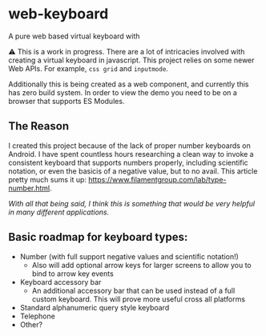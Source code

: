 # web-keyboard
A pure web based virtual keyboard with

⚠️ This is a work in progress. There are a lot of intricacies involved with creating a virtual keyboard in javascript. This project relies on some newer Web APIs. For example, `css grid` and `inputmode`.

Additionally this is being created as a web component, and currently this has zero build system. In order to view the demo you need to be on a browser that supports ES Modules.

## The Reason
I created this project because of the lack of proper number keyboards on Android. I have spent countless hours researching a clean way to invoke a consistent keyboard that supports numbers properly, including scientific notation, or even the basicis of a negative value, but to no avail. This article pretty much sums it up: https://www.filamentgroup.com/lab/type-number.html.

*With all that being said, I think this is something that would be very helpful in many different applications.*

## Basic roadmap for keyboard types:

* Number (with full support negative values and scientific notation!)
    * Also will add optional arrow keys for larger screens to allow you to bind to arrow key events
* Keyboard accessory bar
   * An additional accessory bar that can be used instead of a full custom keyboard. This will prove more useful cross all platforms
* Standard alphanumeric query style keyboard
* Telephone
* Other?

